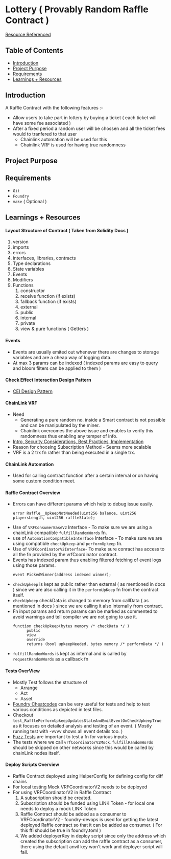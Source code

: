 # Lottery ( Provably Random Raffle Contract )

[Resource Referenced](https://www.youtube.com/playlist?list=PL4Rj_WH6yLgWe7TxankiqkrkVKXIwOP42)

## Table of Contents

- [Introduction](#introduction)
- [Project Purpose](#project-purpose)
- [Requirements](#requirements)
- [Learnings + Resources](#learnings--resources)

## Introduction

A Raffle Contract with the following features :-

- Allow users to take part in lottery by buying a ticket ( each ticket will have some fee associated )
- After a fixed period a random user will be chossen and all the ticket fees would to tranfered to that user
  - Chainlink automation will be used for this
  - Chainlink VRF is used for having true randomness

## Project Purpose

## Requirements

- `Git`
- `Foundry`
- `make` ( Optional )

## Learnings + Resources

#### Layout Structure of Contract ( Taken from Solidity Docs )

1. version
2. imports
3. errors
4. interfaces, libraries, contracts
5. Type declarations
6. State variables
7. Events
8. Modifiers
9. Functions
   1. constructor
   2. receive function (if exists)
   3. fallback function (if exists)
   4. external
   5. public
   6. internal
   7. private
   8. view & pure functions ( Getters )

#### Events

- Events are usually emited out whenever there are changes to storage variables and are a cheap way of logging data.
- At max 3 params can be indexed ( indexed params are easy to query and bloom filters can be applied to them )

#### Check Effect Interaction Design Pattern

- [CEI Design Pattern](https://fravoll.github.io/solidity-patterns/checks_effects_interactions.html)

#### ChainLink VRF

- Need
  - Generating a pure random no. inside a Smart contract is not possible and can be manipulated by the miner.
  - Chainlink overcomes the above issue and enables to verify this randomness thus enabling any temper of info.
- [Intro, Security Considerations, Best Practices, Implementation](https://docs.chain.link/vrf/v2/introduction)
- Reason for choosing Subscription Method - Seems more scalable
- VRF is a 2 trx fn rather than being executed in a single trx.

#### ChainLink Automation

- Used for calling contract function after a certain interval or on having some custom condition meet.

#### Raffle Contract Overview

- Errors can have different params which help to debug issue easily.
  ```
  error Raffle__UpkeepNotNeeded(uint256 balance, uint256 playersLength, uint256 raffleState);
  ```
- Use of `VRFConsumerBaseV2` Interface - To make sure we are using a chainLink compatible `fulfillRandomWords` fn.
- use of `AutomationCompatibleInterface` Interface - To make sure we are using compatible `checkUpkeep` and `performUpkeep` fn.
- Use of `VRFCoordinatorV2Interface`- To make sure conract has access to all the fn provided by the vrfCoordinator contract.
- Events has indexed param thus enabling filtered fetching of event logs using those params.
  ```
  event PickedWinner(address indexed winner);
  ```
- `checkUpkeep` is kept as public rather than external ( as mentioned in docs ) since we are also calling it in the `performUpKeep` fn from the contract itself.
- `checkUpkeep` checkData is changed to memory from callData ( as mentioned in docs ) since we are calling it also internally from contract.
- Fn input params and return params can be marked as commented to avoid warnings and tell compiler we are not going to use it.
  ```
  function checkUpkeep(bytes memory /* checkData */ )
        public
        view
        override
        returns (bool upkeepNeeded, bytes memory /* performData */ )
  ```
- `fulfillRandomWords` is kept as internal and is called by `requestRandomWords` as a callback fn

#### Tests OverView

- Mostly Test follows the structure of
  - Arrange
  - Act
  - Asset
- [Foundry Cheatcodes](https://book.getfoundry.sh/cheatcodes/) can be very useful for tests and help to test various conditions as depicted in test files.
- Checkout `test_RafflePerformUpkeepUpdatesStateAndEmitEventOnCheckUpkeepTrue` as it focuses on detailed analysis and testing of an event. ( Mostly running test with -vvvv shows all event details too. )
- [Fuzz Tests](https://book.getfoundry.sh/forge/fuzz-testing?highlight=fuzz#fuzz-testing) are important to test a fn for various inputs.
- The tests where we call `vrfCoordinatorV2Mock.fulfillRandomWords` should be skipped on other networks since this would be called by chainLink nodes itself.

#### Deploy Scripts Overview

- Raffle Contract deployed using HelperConfig for defining config for diff chains
- For local testing Mock VRFCoordinatorV2 needs to be deployed
- For using VRFCoordinatorV2 in Raffle Contract
  1. A subscription should be created.
  2. Subscription should be funded using LINK Token - for local one needs to deploy a mock LINK Token
  3. Raffle Contract should be added as a consumer to VRFCoordinatorV2 - foundry-devops is used for getting the latest deployed Raffle contract so that it can be added as consumer. ( For this ffi should be true in foundry.toml )
  4. We added deployerKey in deploy script since only the address which created the subscription can add the raffle contract as a consumer, there using the default anvil key won't work and deployer script will fail.
